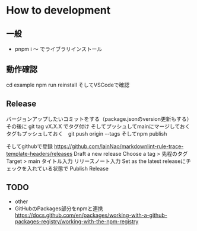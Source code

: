 # How to development

## 一般

- pnpm i 〜 でライブラリインストール

## 動作確認

cd example
npm run reinstall
そしてVSCodeで確認

## Release

バージョンアップしたいコミットをする（package.jsonのversion更新もする）
その後に git tag vX.X.X でタグ付け
そしてプッシュしてmainにマージしておく
タグもプッシュしておく　git push origin --tags
そしてnpm publish

そしてgithubで登録
<https://github.com/lainNao/markdownlint-rule-trace-template-headers/releases>
Draft a new release
Choose a tag > 先程のタグ
Target > main
タイトル入力
リリースノート入力
Set as the latest releaseにチェックを入れている状態で Publish Release

## TODO

- other
- GitHubのPackages部分をnpmと連携 <https://docs.github.com/en/packages/working-with-a-github-packages-registry/working-with-the-npm-registry>
